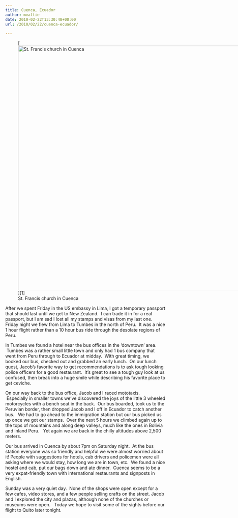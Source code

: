 ```yaml
---
title: Cuenca, Ecuador
author: mvaltie
date: 2010-02-22T13:30:48+00:00
url: /2010/02/22/cuenca-ecuador/

---
```

<figure id="attachment_786" aria-describedby="caption-attachment-786" style="width: 1024px" class="wp-caption alignnone">[<img class="size-large wp-image-786" title="St. Francis church in Cuenca" src="http://18.223.210.174/wp-content/uploads/2010/03/p2222306-1.jpg?w=1024" alt="St. Francis church in Cuenca" width="1024" height="768" />][1]<figcaption id="caption-attachment-786" class="wp-caption-text">St. Francis church in Cuenca</figcaption></figure>

After we spent Friday in the US embassy in Lima, I got a temporary passport that should last until we get to New Zealand.  I can trade it in for a real passport, but I am sad I lost all my stamps and visas from my last one.   Friday night we flew from Lima to Tumbes in the north of Peru.  It was a nice 1 hour flight rather than a 10 hour bus ride through the desolate regions of Peru.

In Tumbes we found a hotel near the bus offices in the &#8216;downtown&#8217; area.  Tumbes was a rather small little town and only had 1 bus company that went from Peru through to Ecuador at midday.  With great timing, we booked our bus, checked out and grabbed an early lunch.  On our lunch quest, Jacob&#8217;s favorite way to get recommendations is to ask tough looking police officers for a good restaurant.  It&#8217;s great to see a tough guy look at us confused, then break into a huge smile while describing his favorite place to get ceviche.

On our way back to the bus office, Jacob and I raced mototaxis.  Especially in smaller towns we&#8217;ve discovered the joys of the little 3 wheeled motorcycles with a bench seat in the back.  Our bus boarded, took us to the Peruvian border, then dropped Jacob and I off in Ecuador to catch another bus.   We had to go ahead to the immigration station but our bus picked us up once we got our stamps.  Over the next 5 hours we climbed again up to the tops of mountains and along deep valleys, much like the ones in Bolivia and inland Peru.   Yet again we are back in the chilly altitudes above 2,500 meters.

Our bus arrived in Cuenca by about 7pm on Saturday night.  At the bus station everyone was so friendly and helpful we were almost worried about it! People with suggestions for hotels, cab drivers and policemen were all asking where we would stay, how long we are in town, etc.  We found a nice hostel and cab, put our bags down and ate dinner.  Cuenca seems to be a very expat-friendly town with international restaurants and signposts in English.

Sunday was a very quiet day.  None of the shops were open except for a few cafes, video stores, and a few people selling crafts on the street. Jacob and I explored the city and plazas, although none of the churches or museums were open.   Today we hope to visit some of the sights before our flight to Quito later tonight.

 [1]: http://18.223.210.174/wp-content/uploads/2010/03/p2222306-1.jpg